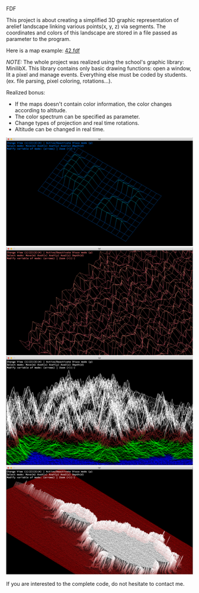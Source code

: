 FDF

This project is about creating a simplified 3D graphic representation of arelief landscape
linking various points(x, y, z) via segments.
The coordinates and colors of this landscape are stored in a file passed as parameter to the program.

Here is a map example: [42.fdf](map_examples/42.fdf)

_NOTE:_
The whole project was realized using the school's graphic library: MinilibX.
This library contains only basic drawing functions: open a window, lit a pixel and manage events.
Everything else must be coded by students. (ex. file parsing, pixel coloring, rotations...).

Realized bonus:
- If the maps doesn't contain color information, the color changes according to altitude.
- The color spectrum can be specified as parameter.
- Change types of projection and real time rotations.
- Altitude can be changed in real time.

![alt text](screens/screen1.png)
![alt text](screens/screen2.png)
![alt text](screens/screen3.png)
![alt text](screens/screen4.png)

If you are interested to the complete code, do not hesitate to contact me.
